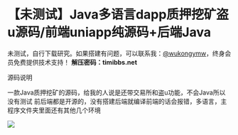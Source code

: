# 【未测试】Java多语言dapp质押挖矿盗u源码/前端uniapp纯源码+后端Java

未测试，自行下载研究。如果搭建有问题，可以联系我：[@wukongymw](http://t.me/wukongymw)，终身会员免费提供技术支持！
**解压密码：timibbs.net**

源码说明

一款Java质押挖矿的源码，给我的人说是还带交易所和盗u功能，不会Java所以没有测试
前后端都是开源的，没有搭建后端就编译前端的话会报错，多语言，主程序文件夹里面还有其他几个环境

[![](https://wukongymw.com/wp-content/uploads/2024/09/7d2f38a242c7132.png)](https://wukongymw.com/wp-content/uploads/2024/09/7d2f38a242c7132.png)